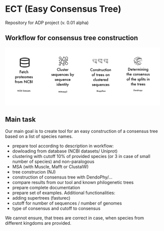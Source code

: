 # ECT (Easy Consensus Tree)
Repository for ADP project (v. 0.01 alpha)

## Workflow for consensus tree construction

![pipeline](img/pipeline.png)

## Main task
Our main goal is to create tool for an easy construction of a consensus tree based on a list of species names. 
- prepare tool according to description in workflow:
 - dowloading from database (NCBI datasets/ Uniprot)
 - clustering with cutoff 10% of provided species (or 3 in case of small number of species) and non-paralogous
 - MSA (with Muscle, Mafft or ClustalW) 
 - tree construcion (NJ)
 - construction of consensus tree with DendoPhy/...
- compare results from our tool and known philogenetic trees
- prepare complete documentation
- prepare set of examples.
Additional functionalities:
- adding supertrees (fasturec)
- cutoff for number of sequences / number of genomes
- type of consensus and cutoff to consensus

 We cannot ensure, that trees are correct in case, when species from different kingdoms are provided.
